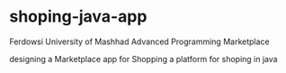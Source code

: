 # shoping-java-app

Ferdowsi University of Mashhad Advanced Programming Marketplace

designing a Marketplace app for Shopping 
a platform for shoping in java
